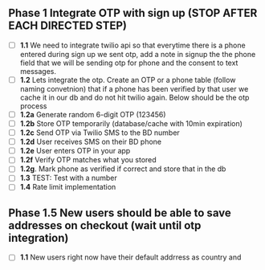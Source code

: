 ## Phase 1 Integrate OTP with sign up (STOP AFTER EACH DIRECTED STEP)
- [ ] **1.1** We need to integrate twilio api so that everytime there is a phone entered during sign up we sent otp, add a note in signup the the phone field that we will be sending otp for phone and the consent to text messages.
- [ ] **1.2** Lets integrate the otp. Create an OTP or a phone table (follow naming convetnion) that if a phone has been verified by that user we cache it in our db and do not hit twilio again. Below should be the otp process
- [ ] **1.2a** Generate random 6-digit OTP (123456)
- [ ] **1.2b** Store OTP temporarily (database/cache with 10min expiration)
- [ ] **1.2c** Send OTP via Twilio SMS to the BD number
- [ ] **1.2d**  User receives SMS on their BD phone
- [ ] **1.2e** User enters OTP in your app
- [ ] **1.2f** Verify OTP matches what you stored
- [ ] **1.2g**. Mark phone as verified if correct and store that in the db
- [ ] **1.3** TEST: Test with a number 
- [ ] **1.4** Rate limit implementation

## Phase 1.5 New users should be able to save addresses on checkout (wait until otp integration)
- [ ] **1.1** New users right now have their default addrress as country and 
